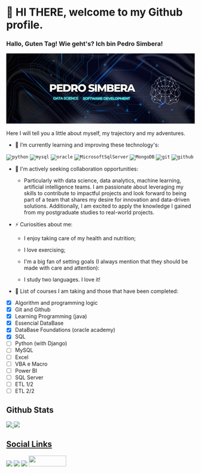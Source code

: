 # 👋 HI THERE, welcome to my Github profile.

### Hallo, Guten Tag! Wie geht's? Ich bin Pedro Simbera!
<!-- IMG -->
![Meu nome em uma imagem](img/psimg.jpeg)
 


<!-- Learning and improving -->
Here I will tell you a little about myself, my trajectory and my adventures.

- 🌱 I’m currently learning and improving these technology's:

<!-- Skills -->
<div>
<code><img src="https://cdn.jsdelivr.net/gh/devicons/devicon/icons/python/python-original-wordmark.svg" alt="python" height="35px" width="35px" /></code> 
<code><img src="https://cdn.jsdelivr.net/gh/devicons/devicon/icons/mysql/mysql-plain-wordmark.svg" alt="mysql" height="35px" width="35px" /></code>
<code><img src="https://cdn.jsdelivr.net/gh/devicons/devicon/icons/oracle/oracle-original.svg" alt="oracle" height="35px" width="35px" /></code>
<code><img src="https://cdn.jsdelivr.net/gh/devicons/devicon/icons/microsoftsqlserver/microsoftsqlserver-plain-wordmark.svg" alt="MicrosoftSqlServer" height="35px" width="35px" /></code>
<code><img src="https://cdn.jsdelivr.net/gh/devicons/devicon/icons/mongodb/mongodb-original-wordmark.svg" alt="MongoDB" height="35px" width="35px" /></code>
<code><img src="https://cdn.jsdelivr.net/gh/devicons/devicon/icons/git/git-original-wordmark.svg" alt="git" height="35px" width="35px" /></code>
<code><img src="https://cdn.jsdelivr.net/gh/devicons/devicon/icons/github/github-original-wordmark.svg" alt="github" height="35px" width="35px" /></code>                            
<div>

<!-- about me -->
- 👯 I'm actively seeking collaboration opportunities:

  -  Particularly with data science, data analytics, machine learning, artificial intelligence teams. I am passionate about leveraging my skills to contribute to impactful projects and look forward to being part of a team that shares my desire for innovation and data-driven solutions. Additionally, I am excited to apply the knowledge I gained from my postgraduate studies to real-world projects.


- ⚡ Curiosities about me:
 
   - I enjoy taking care of my health and nutrition;
 
   - I love exercising;

   - I'm a big fan of setting goals (I always mention that they should be made with care and attention):
    
    - I study two languages. I love it!

- 🔭 List of courses I am taking and those that have been completed:
- [x] Algorithm and programming logic 
- [x] Git and Github 
- [x] Learning Programming (java)
- [x] Essencial DataBase
- [x] DataBase Foundations (oracle academy)
- [x] SQL
- [ ] Python (with Django)
- [ ] MySQL
- [ ] Excel
- [ ] VBA e Macro
- [ ] Power BI
- [ ] SQL Server
- [ ] ETL 1/2
- [ ] ETL 2/2
 
 <!-- Status -->
 ## Github Stats
<div>
<a href="[https://github](https://github.com/PedroSimbera)">
<img height="180em" src="https://github-readme-stats.vercel.app/api/top-langs/?username=PedroSimbera&layout=compact&langs_count=16&theme=dark"/>
<img height="180em" src="https://github-readme-stats.vercel.app/api?username=PedroSimbera&show_icons=true&theme=dark&include_all_commits=true&count_private=true"/>
</div>
 
 <!-- Social links -->
 ## Social Links
<div>
<a href="https://www.instagram.com/pedrosimbera/" target="_blank"><img src="https://img.shields.io/badge/-Instagram-%23E4405F?style=for-the-badge&logo=instagram&logoColor=white"></a> 
<a href = "pedrosimbera@hotmail.com" target="_blank"><img src="https://img.shields.io/badge/Gmail-D14836?style=for-the-badge&logo=gmail&logoColor=white"></a> 
<a href="https://www.linkedin.com/in/pedro-simbera-b90040170/" target="_blank"><img src="https://img.shields.io/badge/-LinkedIn-%230077B5?style=for-the-badge&logo=linkedin&logoColor=white"></a>   
<a href="http://lattes.cnpq.br/0039169774814014" target="_blank"><img src="https://img.shields.io/badge/-Lattes-yellow" width="100px" height="29px"></a>
</div>
